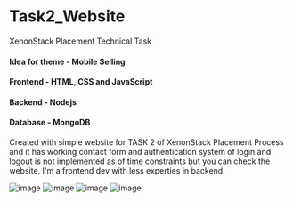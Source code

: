# Task2_Website
XenonStack Placement Technical Task

#### Idea for theme - Mobile Selling
#### Frontend - HTML, CSS and JavaScript
#### Backend - Nodejs
#### Database - MongoDB


Created with simple website for TASK 2 of XenonStack Placement Process and it has working contact form and authentication system of login and logout is not implemented as of time constraints but you can check the website. I'm a frontend dev with less experties in backend.

![image](https://github.com/shailxD/MobileStore/assets/74490748/c974e4b0-b29e-41be-8b23-d2bc11e1ec42)
![image](https://github.com/shailxD/MobileStore/assets/74490748/c1629189-bd62-46d4-873d-5e3c5a13c566)
![image](https://github.com/shailxD/MobileStore/assets/74490748/6ce8c696-73bd-4af1-b0ec-743df27c82a6)
![image](https://github.com/shailxD/MobileStore/assets/74490748/b9a82727-213c-4047-b1ee-118d4c01f726)

